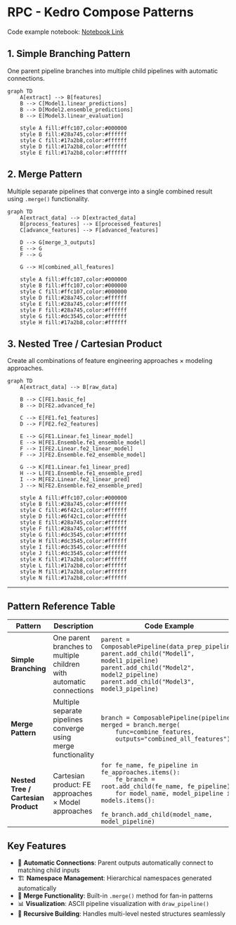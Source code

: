 # RPC - Kedro Compose Patterns

Code example notebook: [Notebook Link](examples/patterns_demo.ipynb)
## 1. Simple Branching Pattern

One parent pipeline branches into multiple child pipelines with automatic connections.

```mermaid
graph TD
    A[extract] --> B[features]
    B --> C[Model1.linear_predictions]
    B --> D[Model2.ensemble_predictions]
    B --> E[Model3.linear_evaluation]

    style A fill:#ffc107,color:#000000
    style B fill:#28a745,color:#ffffff
    style C fill:#17a2b8,color:#ffffff
    style D fill:#17a2b8,color:#ffffff
    style E fill:#17a2b8,color:#ffffff
```

## 2. Merge Pattern

Multiple separate pipelines that converge into a single combined result using `.merge()` functionality.

```mermaid
graph TD
    A[extract_data] --> D[extracted_data]
    B[process_features] --> E[processed_features]
    C[advance_features] --> F[advanced_features]

    D --> G[merge_3_outputs]
    E --> G
    F --> G

    G --> H[combined_all_features]

    style A fill:#ffc107,color:#000000
    style B fill:#ffc107,color:#000000
    style C fill:#ffc107,color:#000000
    style D fill:#28a745,color:#ffffff
    style E fill:#28a745,color:#ffffff
    style F fill:#28a745,color:#ffffff
    style G fill:#dc3545,color:#ffffff
    style H fill:#17a2b8,color:#ffffff
```

## 3. Nested Tree / Cartesian Product

Create all combinations of feature engineering approaches × modeling approaches.

```mermaid
graph TD
    A[extract_data] --> B[raw_data]

    B --> C[FE1.basic_fe]
    B --> D[FE2.advanced_fe]

    C --> E[FE1.fe1_features]
    D --> F[FE2.fe2_features]

    E --> G[FE1.Linear.fe1_linear_model]
    E --> H[FE1.Ensemble.fe1_ensemble_model]
    F --> I[FE2.Linear.fe2_linear_model]
    F --> J[FE2.Ensemble.fe2_ensemble_model]

    G --> K[FE1.Linear.fe1_linear_pred]
    H --> L[FE1.Ensemble.fe1_ensemble_pred]
    I --> M[FE2.Linear.fe2_linear_pred]
    J --> N[FE2.Ensemble.fe2_ensemble_pred]

    style A fill:#ffc107,color:#000000
    style B fill:#28a745,color:#ffffff
    style C fill:#6f42c1,color:#ffffff
    style D fill:#6f42c1,color:#ffffff
    style E fill:#28a745,color:#ffffff
    style F fill:#28a745,color:#ffffff
    style G fill:#dc3545,color:#ffffff
    style H fill:#dc3545,color:#ffffff
    style I fill:#dc3545,color:#ffffff
    style J fill:#dc3545,color:#ffffff
    style K fill:#17a2b8,color:#ffffff
    style L fill:#17a2b8,color:#ffffff
    style M fill:#17a2b8,color:#ffffff
    style N fill:#17a2b8,color:#ffffff
```

---

## Pattern Reference Table

| Pattern                             | Description                                                         | Code Example                                                                                                                                                                                                                           | Diagram                                        |
| ----------------------------------- | ------------------------------------------------------------------- | -------------------------------------------------------------------------------------------------------------------------------------------------------------------------------------------------------------------------------------- | ---------------------------------------------- |
| **Simple Branching**                | One parent branches to multiple children with automatic connections | `parent = ComposablePipeline(data_prep_pipeline)`<br>`parent.add_child("Model1", model1_pipeline)`<br>`parent.add_child("Model2", model2_pipeline)`<br>`parent.add_child("Model3", model3_pipeline)`                                   | [Pattern 1](#1-simple-branching-pattern)       |
| **Merge Pattern**                   | Multiple separate pipelines converge using merge functionality      | `branch = ComposablePipeline(pipeline)`<br>`merged = branch.merge(`<br>`    func=combine_features,`<br>`    outputs="combined_all_features")`                                                                                          | [Pattern 2](#2-merge-pattern)                  |
| **Nested Tree / Cartesian Product** | Cartesian product: FE approaches × Model approaches                 | `for fe_name, fe_pipeline in fe_approaches.items():`<br>`    fe_branch = root.add_child(fe_name, fe_pipeline)`<br>`    for model_name, model_pipeline in models.items():`<br>`        fe_branch.add_child(model_name, model_pipeline)` | [Pattern 3](#3-nested-tree--cartesian-product) |

## Key Features

- 🚀 **Automatic Connections**: Parent outputs automatically connect to matching child inputs
- 🏗️ **Namespace Management**: Hierarchical namespaces generated automatically
- 🔗 **Merge Functionality**: Built-in `.merge()` method for fan-in patterns
- 📊 **Visualization**: ASCII pipeline visualization with `draw_pipeline()`
- 🔄 **Recursive Building**: Handles multi-level nested structures seamlessly
